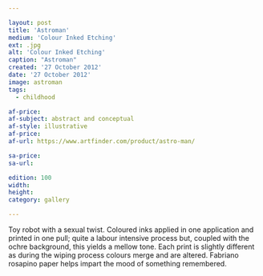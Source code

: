 ```yaml
---

layout: post
title: 'Astroman'
medium: 'Colour Inked Etching'
ext: .jpg
alt: 'Colour Inked Etching'
caption: "Astroman"
created: '27 October 2012'
date: '27 October 2012'
image: astroman
tags:
  - childhood

af-price:
af-subject: abstract and conceptual
af-style: illustrative
af-price:
af-url: https://www.artfinder.com/product/astro-man/

sa-price:
sa-url:

edition: 100
width:
height:
category: gallery

---
```


Toy robot with a sexual twist. Coloured inks applied in one application and printed in one pull; quite a labour intensive process but, coupled with the ochre background, this yields a mellow tone. Each print is slightly different as during the wiping process colours merge and are altered. Fabriano rosapino paper helps impart the mood of something remembered.
